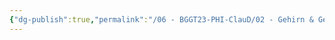 ```yaml
---
{"dg-publish":true,"permalink":"/06 - BGGT23-PHI-ClauD/02 - Gehirn & Geist/02 - Drei Thesen zu Gehirn & Geist.excalidraw/","tags":["excalidraw"]}
---
```

<style> .container {font-family: sans-serif; text-align: center;} .button-wrapper button {z-index: 1;height: 40px; width: 100px; margin: 10px;padding: 5px;} .excalidraw .App-menu_top .buttonList { display: flex;} .excalidraw-wrapper { height: 800px; margin: 50px; position: relative;} :root[dir="ltr"] .excalidraw .layer-ui__wrapper .zen-mode-transition.App-menu_bottom--transition-left {transform: none;} </style><script src="https://cdn.jsdelivr.net/npm/react@17/umd/react.production.min.js"></script><script src="https://cdn.jsdelivr.net/npm/react-dom@17/umd/react-dom.production.min.js"></script><script type="text/javascript" src="https://cdn.jsdelivr.net/npm/@excalidraw/excalidraw@0/dist/excalidraw.production.min.js"></script><div id="02_-_Drei_Thesen_zu_Gehirn_&_Geistexcalidraw.md"></div><script>(function(){const InitialData={"type":"excalidraw","version":2,"source":"https://github.com/zsviczian/obsidian-excalidraw-plugin/releases/tag/1.9.2","elements":[{"id":"y7owhXOk6xiXPXsF7mCb7","type":"freedraw","x":-408.16436912611954,"y":-159.043479281643,"width":231.3429193167076,"height":5.121983453506402,"angle":0,"strokeColor":"#FFC47C","backgroundColor":"#FFC47C","fillStyle":"solid","strokeWidth":2,"strokeStyle":"solid","roughness":null,"opacity":100,"groupIds":[],"roundness":null,"seed":464538267,"version":115,"versionNonce":825168443,"isDeleted":false,"boundElements":null,"updated":1685620364090,"link":null,"locked":false,"customData":{"strokeOptions":{"highlighter":true,"constantPressure":true,"hasOutline":true,"outlineWidth":4,"options":{"thinning":1,"smoothing":0.5,"streamline":0.5,"easing":"linear","start":{"taper":0,"cap":true,"easing":"linear"},"end":{"taper":0,"cap":true,"easing":"linear"}}}},"points":[[0,0],[5.121983453506459,0],[5.9756473624241835,0],[6.829311271341908,0],[10.243966907012862,0.8536639089177243],[16.219614269437045,0.8536639089177243],[23.902589449696734,0.8536639089177243],[28.170908994285412,0.8536639089177243],[30.73190072103864,0.8536639089177243],[31.585564629956423,0.8536639089177243],[32.43922853887415,0.8536639089177243],[36.707548083462825,0.8536639089177243],[40.12220371913378,1.7073278178354485],[46.09785108155796,2.560991726753201],[48.65884280831119,2.560991726753201],[50.3661706261467,2.560991726753201],[51.21983453506442,2.560991726753201],[52.92716235289987,2.560991726753201],[54.634490170735376,3.414655635670954],[58.04914580640633,4.268319544588678],[59.756473624241835,4.268319544588678],[60.61013753315956,4.268319544588678],[62.317465350995064,4.268319544588678],[64.02479316883051,4.268319544588678],[65.73212098666602,4.268319544588678],[74.26876007584343,5.121983453506402],[77.68341571151439,5.121983453506402],[79.39074352934983,5.121983453506402],[80.24440743826761,5.121983453506402],[81.09807134718534,5.121983453506402],[84.5127269828563,5.121983453506402],[90.48837434528048,5.121983453506402],[96.46402170770466,5.121983453506402],[99.02501343445789,5.121983453506402],[101.58600516121106,5.121983453506402],[103.29333297904657,5.121983453506402],[104.14699688796435,5.121983453506402],[105.00066079688207,5.121983453506402],[105.8543247057998,5.121983453506402],[110.12264425038853,5.121983453506402],[111.82997206822398,5.121983453506402],[113.53729988605943,5.121983453506402],[117.80561943064816,5.121983453506402],[119.51294724848361,5.121983453506402],[120.36661115740134,4.268319544588678],[121.22027506631912,4.268319544588678],[122.92760288415462,4.268319544588678],[125.4885946109078,4.268319544588678],[127.1959224287433,4.268319544588678],[128.9032502465788,4.268319544588678],[129.75691415549653,3.414655635670954],[132.3179058822497,3.414655635670954],[134.0252337000852,3.414655635670954],[134.878897609003,3.414655635670954],[136.58622542683844,3.414655635670954],[138.2935532446739,3.414655635670954],[140.0008810625094,3.414655635670954],[140.85454497142717,3.414655635670954],[142.56187278926262,3.414655635670954],[145.1228645160158,3.414655635670954],[146.83019233385136,3.414655635670954],[151.09851187843998,3.414655635670954],[152.8058396962755,3.414655635670954],[154.513167514111,3.414655635670954],[155.3668314230287,3.414655635670954],[156.22049533194647,3.414655635670954],[157.0741592408642,3.414655635670954],[161.3424787854529,3.414655635670954],[163.04980660328837,3.414655635670954],[163.90347051220613,3.414655635670954],[165.6107983300416,3.414655635670954],[166.46446223895933,3.414655635670954],[169.02545396571256,3.414655635670954],[170.73278178354803,2.560991726753201],[172.4401096013835,2.560991726753201],[178.4157569638077,2.560991726753201],[180.12308478164317,1.7073278178354485],[180.97674869056092,1.7073278178354485],[181.83041259947868,1.7073278178354485],[184.39140432623188,1.7073278178354485],[186.9523960529851,1.7073278178354485],[187.80605996190283,1.7073278178354485],[188.65972387082059,1.7073278178354485],[190.36705168865606,1.7073278178354485],[192.07437950649154,1.7073278178354485],[193.78170732432702,1.7073278178354485],[195.4890351421625,1.7073278178354485],[198.90369077783348,2.560991726753201],[199.7573546867512,2.560991726753201],[202.31834641350443,2.560991726753201],[203.17201032242218,2.560991726753201],[204.0256742313399,2.560991726753201],[205.73300204917538,2.560991726753201],[206.58666595809314,2.560991726753201],[208.2939937759286,2.560991726753201],[209.14765768484634,2.560991726753201],[210.0013215937641,2.560991726753201],[210.85498550268184,2.560991726753201],[212.56231332051732,2.560991726753201],[214.2696411383528,3.414655635670954],[215.97696895618827,3.414655635670954],[218.5379606829415,3.414655635670954],[220.24528850077698,3.414655635670954],[221.0989524096947,3.414655635670954],[221.95261631861246,3.414655635670954],[223.6599441364479,3.414655635670954],[224.5136080453657,4.268319544588678],[226.22093586320113,4.268319544588678],[227.92826368103664,5.121983453506402],[228.78192758995436,5.121983453506402],[229.6355914988721,5.121983453506402],[230.48925540778987,5.121983453506402],[231.3429193167076,5.121983453506402],[231.3429193167076,5.121983453506402]],"pressures":[1,1,1,1,1,1,1,1,1,1,1,1,1,1,1,1,1,1,1,1,1,1,1,1,1,1,1,1,1,1,1,1,1,1,1,1,1,1,1,1,1,1,1,1,1,1,1,1,1,1,1,1,1,1,1,1,1,1,1,1,1,1,1,1,1,1,1,1,1,1,1,1,1,1,1,1,1,1,1,1,1,1,1,1,1,1,1,1,1,1,1,1,1,1,1,1,1,1,1,1,1,1,1,1,1,1,1,1,1,1,1,1,1,0],"simulatePressure":false,"lastCommittedPoint":[231.3429193167076,5.121983453506402]},{"id":"YfVLfeEWs_9y0Tc0j87eN","type":"freedraw","x":191.1076949341341,"y":134.6169053860596,"width":97.31768561662238,"height":6.829311271341908,"angle":0,"strokeColor":"#FFC47C","backgroundColor":"#FFC47C","fillStyle":"solid","strokeWidth":2,"strokeStyle":"solid","roughness":null,"opacity":100,"groupIds":[],"roundness":null,"seed":1764139541,"version":55,"versionNonce":1675964213,"isDeleted":false,"boundElements":null,"updated":1685620355523,"link":null,"locked":false,"customData":{"strokeOptions":{"highlighter":true,"constantPressure":true,"hasOutline":true,"outlineWidth":4,"options":{"thinning":1,"smoothing":0.5,"streamline":0.5,"easing":"linear","start":{"taper":0,"cap":true,"easing":"linear"},"end":{"taper":0,"cap":true,"easing":"linear"}}}},"points":[[0,0],[5.9756473624241835,0],[11.097630815930643,0],[17.92694208727255,-0.8536639089177243],[19.634269905108113,-0.8536639089177243],[20.487933814025837,-0.8536639089177243],[21.34159772294356,-0.8536639089177243],[23.04892554077901,-0.8536639089177243],[24.756253358614458,-0.8536639089177243],[28.17090899428547,-0.8536639089177243],[33.29289244779193,-0.8536639089177243],[34.14655635670965,-0.8536639089177243],[35.00022026562738,-0.8536639089177243],[37.56121199238066,-0.8536639089177243],[39.26853981021611,-0.8536639089177243],[46.09785108155802,-0.8536639089177243],[48.65884280831119,-0.8536639089177243],[49.51250671722903,-0.8536639089177243],[51.21983453506448,-0.8536639089177243],[52.0734984439822,0],[53.78082626181765,0],[54.634490170735376,0],[56.34181798857094,0.8536639089177243],[58.049145806406386,0.8536639089177243],[58.90280971532411,0.8536639089177243],[59.756473624241835,1.7073278178354485],[60.61013753315956,1.7073278178354485],[64.8784570777483,3.414655635670954],[67.43944880450147,3.414655635670954],[68.2931127134193,3.414655635670954],[70.00044053125475,4.268319544588678],[70.85410444017248,5.121983453506459],[73.41509616692565,5.121983453506459],[74.26876007584349,5.9756473624241835],[76.82975180259666,5.9756473624241835],[77.68341571151439,5.9756473624241835],[78.53707962043211,5.9756473624241835],[79.39074352934983,5.9756473624241835],[80.24440743826767,5.9756473624241835],[81.0980713471854,5.9756473624241835],[81.95173525610312,5.9756473624241835],[82.80539916502084,5.9756473624241835],[83.65906307393857,5.9756473624241835],[84.5127269828563,5.9756473624241835],[86.22005480069186,5.9756473624241835],[87.9273826185273,5.9756473624241835],[89.63471043636275,5.9756473624241835],[90.48837434528048,5.9756473624241835],[92.19570216311604,5.9756473624241835],[93.90302998095149,5.9756473624241835],[95.61035779878694,5.121983453506459],[96.46402170770466,5.121983453506459],[97.31768561662238,5.121983453506459],[97.31768561662238,5.121983453506459]],"pressures":[1,1,1,1,1,1,1,1,1,1,1,1,1,1,1,1,1,1,1,1,1,1,1,1,1,1,1,1,1,1,1,1,1,1,1,1,1,1,1,1,1,1,1,1,1,1,1,1,1,1,1,1,1,0],"simulatePressure":false,"lastCommittedPoint":[97.31768561662238,5.121983453506459]},{"id":"lgnLcy1Go-Kq6JhlCC5pz","type":"freedraw","x":253.4251602851292,"y":111.5679798452806,"width":268.90413130908814,"height":8.536639089177413,"angle":0,"strokeColor":"#FFC47C","backgroundColor":"#FFC47C","fillStyle":"solid","strokeWidth":2,"strokeStyle":"solid","roughness":null,"opacity":100,"groupIds":[],"roundness":null,"seed":1082350331,"version":123,"versionNonce":1405014299,"isDeleted":false,"boundElements":null,"updated":1685620352643,"link":null,"locked":false,"customData":{"strokeOptions":{"highlighter":true,"constantPressure":true,"hasOutline":true,"outlineWidth":4,"options":{"thinning":1,"smoothing":0.5,"streamline":0.5,"easing":"linear","start":{"taper":0,"cap":true,"easing":"linear"},"end":{"taper":0,"cap":true,"easing":"linear"}}}},"points":[[0,0],[1.7073278178354485,0],[5.1219834535063455,0],[7.682975180259632,0],[9.39030299809508,0],[11.097630815930529,0],[13.658622542683815,0],[15.365950360519264,0],[16.21961426943699,0],[17.92694208727255,0],[18.780605996190275,0],[19.634269905108,0],[20.487933814025723,0],[22.19526163186117,0],[23.048925540778896,0],[23.902589449696734,0],[25.609917267532182,0],[26.463581176449907,0],[29.02457290320308,0],[29.878236812120917,0],[32.43922853887409,0],[35.00022026562726,0],[35.85388417454499,0],[36.707548083462825,0],[38.414875901298274,0],[39.268539810216,0],[40.12220371913372,0],[41.82953153696917,0],[43.53685935480473,0],[45.24418717264018,0],[46.097851081557906,0],[48.65884280831119,0],[49.512506717228916,0],[51.219834535064365,0],[52.92716235289981,0],[56.341817988570824,0],[58.04914580640627,0],[60.61013753315956,0],[61.46380144207728,0],[64.02479316883046,0],[65.7321209866659,0],[66.58578489558374,0],[74.26876007584337,0],[76.82975180259655,0],[78.537079620432,0],[79.39074352934983,0],[81.951735256103,0],[87.92738261852719,0],[92.19570216311593,0.8536639089177811],[97.31768561662238,1.7073278178355054],[98.17134952554011,1.7073278178355054],[99.87867734337556,1.7073278178355054],[100.73234125229328,1.7073278178355054],[105.00066079688202,1.7073278178355054],[110.12264425038848,1.7073278178355054],[112.68363597714165,1.7073278178355054],[113.53729988605937,1.7073278178355054],[115.24462770389493,1.7073278178355054],[116.09829161281266,1.7073278178355054],[119.51294724848356,1.7073278178355054],[124.63493070199002,1.7073278178355054],[132.31790588224965,1.7073278178355054],[135.73256151792066,1.7073278178355054],[137.4398893357561,1.7073278178355054],[138.29355324467383,1.7073278178355054],[139.14721715359155,1.7073278178355054],[140.85454497142712,1.7073278178355054],[145.97652842493358,1.7073278178355054],[152.80583969627548,1.7073278178355054],[155.36683142302866,1.7073278178355054],[157.0741592408641,1.7073278178355054],[157.92782314978183,1.7073278178355054],[158.78148705869967,1.7073278178355054],[162.19614269437056,1.7073278178355054],[164.75713442112385,1.7073278178355054],[166.4644622389593,1.7073278178355054],[167.31812614787702,1.7073278178355054],[168.17179005679475,1.7073278178355054],[169.02545396571247,1.7073278178355054],[173.2937735103012,1.7073278178355054],[178.41575696380767,1.7073278178355054],[179.2694208727254,1.7073278178355054],[180.12308478164312,1.7073278178355054],[181.83041259947856,1.7073278178355054],[182.6840765083964,1.7073278178355054],[187.80605996190275,1.7073278178355054],[192.9280434154092,2.5609917267532296],[198.05002686891567,2.5609917267532296],[202.3183464135044,2.5609917267532296],[203.17201032242212,2.5609917267532296],[204.02567423133985,2.5609917267532296],[204.87933814025757,2.5609917267532296],[210.00132159376403,2.5609917267532296],[215.1233050472705,3.414655635670954],[217.68429677402366,4.268319544588735],[218.5379606829414,4.268319544588735],[220.24528850077695,4.268319544588735],[223.65994413644785,4.268319544588735],[227.92826368103658,5.9756473624241835],[234.7575749523785,7.682975180259689],[237.31856667913178,8.536639089177413],[238.1722305880495,8.536639089177413],[239.02589449696723,8.536639089177413],[241.5868862237204,8.536639089177413],[245.85520576830913,8.536639089177413],[247.56253358614458,8.536639089177413],[250.12352531289787,8.536639089177413],[253.53818094856877,8.536639089177413],[256.09917267532205,8.536639089177413],[256.9528365842398,8.536639089177413],[257.8065004931575,8.536639089177413],[258.6601644020752,8.536639089177413],[259.51382831099295,8.536639089177413],[260.3674922199107,8.536639089177413],[262.07482003774624,8.536639089177413],[264.6358117644994,7.682975180259689],[266.34313958233486,6.829311271341965],[268.0504674001704,6.829311271341965],[268.90413130908814,6.829311271341965],[268.90413130908814,5.9756473624241835],[268.0504674001704,5.121983453506459],[268.0504674001704,5.121983453506459]],"pressures":[1,1,1,1,1,1,1,1,1,1,1,1,1,1,1,1,1,1,1,1,1,1,1,1,1,1,1,1,1,1,1,1,1,1,1,1,1,1,1,1,1,1,1,1,1,1,1,1,1,1,1,1,1,1,1,1,1,1,1,1,1,1,1,1,1,1,1,1,1,1,1,1,1,1,1,1,1,1,1,1,1,1,1,1,1,1,1,1,1,1,1,1,1,1,1,1,1,1,1,1,1,1,1,1,1,1,1,1,1,1,1,1,1,1,1,1,1,1,1,1,1,0],"simulatePressure":false,"lastCommittedPoint":[268.0504674001704,5.121983453506459]},{"type":"rectangle","version":834,"versionNonce":251429269,"isDeleted":false,"id":"U9t8VmaUAV29sd-fQkX-m","fillStyle":"hachure","strokeWidth":1,"strokeStyle":"solid","roughness":1,"opacity":100,"angle":0,"x":-434.6552187880906,"y":-254.06318789066364,"strokeColor":"#000000","backgroundColor":"#4c6ef5","width":302.7100264163698,"height":63.61766482893494,"seed":1253223934,"groupIds":[],"roundness":null,"boundElements":[],"updated":1685619555092,"link":null,"locked":false},{"type":"rectangle","version":1094,"versionNonce":1312149051,"isDeleted":false,"id":"lc2gW60fNuS3aNKyQoMoQ","fillStyle":"hachure","strokeWidth":1,"strokeStyle":"solid","roughness":1,"opacity":100,"angle":0,"x":-134.77995779826972,"y":-256.5143592681177,"strokeColor":"#000000","backgroundColor":"#15aabf","width":302.7100264163698,"height":64.17148585385505,"seed":1984374206,"groupIds":[],"roundness":null,"boundElements":[],"updated":1685619555092,"link":null,"locked":false},{"type":"rectangle","version":686,"versionNonce":864126709,"isDeleted":false,"id":"25LW63_tYAqkHLdoR1blm","fillStyle":"hachure","strokeWidth":1,"strokeStyle":"solid","roughness":1,"opacity":100,"angle":0,"x":-436.61016845703125,"y":-188.35668622978565,"strokeColor":"#000000","backgroundColor":"transparent","width":301.51826652326565,"height":113.84351802996173,"seed":1364720354,"groupIds":[],"roundness":null,"boundElements":[],"updated":1685619555092,"link":null,"locked":false},{"type":"rectangle","version":949,"versionNonce":1685475035,"isDeleted":false,"id":"emNz5dWBr_o7KXpiat9uQ","fillStyle":"hachure","strokeWidth":1,"strokeStyle":"solid","roughness":1,"opacity":100,"angle":0,"x":-133.96818322535967,"y":-189.588693702572,"strokeColor":"#000000","backgroundColor":"transparent","width":301.51826652326565,"height":113.84351802996173,"seed":207821886,"groupIds":[],"roundness":null,"boundElements":[],"updated":1685619555093,"link":null,"locked":false},{"type":"rectangle","version":752,"versionNonce":2147410005,"isDeleted":false,"id":"cmDhRtO6CxrZb5BtGp5U9","fillStyle":"hachure","strokeWidth":1,"strokeStyle":"solid","roughness":1,"opacity":100,"angle":0,"x":-433.908231986565,"y":-72.55977901373677,"strokeColor":"#000000","backgroundColor":"transparent","width":301.51826652326565,"height":113.84351802996173,"seed":951633598,"groupIds":[],"roundness":null,"boundElements":[],"updated":1685619555093,"link":null,"locked":false},{"type":"rectangle","version":1015,"versionNonce":740146043,"isDeleted":false,"id":"_ou_QGug49uLlAaaWnw9Z","fillStyle":"hachure","strokeWidth":1,"strokeStyle":"solid","roughness":1,"opacity":100,"angle":0,"x":-131.26624675489342,"y":-73.79178648652308,"strokeColor":"#000000","backgroundColor":"transparent","width":301.51826652326565,"height":113.84351802996173,"seed":1630178338,"groupIds":[],"roundness":null,"boundElements":[],"updated":1685619555093,"link":null,"locked":false},{"type":"rectangle","version":962,"versionNonce":2051673525,"isDeleted":false,"id":"GWrZ12iP6JnWyzhFtvcNn","fillStyle":"hachure","strokeWidth":1,"strokeStyle":"solid","roughness":1,"opacity":100,"angle":0,"x":-433.44182298306845,"y":44.47488521405677,"strokeColor":"#000000","backgroundColor":"transparent","width":301.51826652326565,"height":113.84351802996173,"seed":95239934,"groupIds":[],"roundness":null,"boundElements":[],"updated":1685619555093,"link":null,"locked":false},{"type":"rectangle","version":1225,"versionNonce":829330459,"isDeleted":false,"id":"_3V948hNFJRfeZincwu46","fillStyle":"hachure","strokeWidth":1,"strokeStyle":"solid","roughness":1,"opacity":100,"angle":0,"x":-130.79983775139686,"y":43.24287774127049,"strokeColor":"#000000","backgroundColor":"transparent","width":301.51826652326565,"height":113.84351802996173,"seed":1711847394,"groupIds":[],"roundness":null,"boundElements":[],"updated":1685619555094,"link":null,"locked":false},{"type":"text","version":297,"versionNonce":1367904021,"isDeleted":false,"id":"tO87MdLF","fillStyle":"hachure","strokeWidth":1,"strokeStyle":"solid","roughness":1,"opacity":100,"angle":0,"x":-369.9130698201553,"y":-245.0879768013138,"strokeColor":"#000000","backgroundColor":"transparent","width":187.96328735351562,"height":49.123453755633825,"seed":1672408610,"groupIds":[],"roundness":null,"boundElements":[],"updated":1685619555094,"link":null,"locked":false,"fontSize":39.29876300450706,"fontFamily":1,"text":"Dualismus","rawText":"Dualismus","textAlign":"left","verticalAlign":"top","containerId":null,"originalText":"Dualismus","lineHeight":1.25,"baseline":34},{"type":"text","version":529,"versionNonce":1415272635,"isDeleted":false,"id":"kxbMt623","fillStyle":"hachure","strokeWidth":1,"strokeStyle":"solid","roughness":1,"opacity":100,"angle":0,"x":-98.12409545692282,"y":-248.51417151162954,"strokeColor":"#000000","backgroundColor":"transparent","width":247.88050842285156,"height":49.123453755633825,"seed":114435106,"groupIds":[],"roundness":null,"boundElements":[],"updated":1685619555094,"link":null,"locked":false,"fontSize":39.29876300450706,"fontFamily":1,"text":"Physikalismus","rawText":"Physikalismus","textAlign":"left","verticalAlign":"top","containerId":null,"originalText":"Physikalismus","lineHeight":1.25,"baseline":34},{"type":"rectangle","version":1606,"versionNonce":875553909,"isDeleted":false,"id":"6LjNeYbEO-CWhqgGdlgEs","fillStyle":"hachure","strokeWidth":1,"strokeStyle":"solid","roughness":1,"opacity":100,"angle":0,"x":167.71047063566277,"y":-256.4573530309086,"strokeColor":"#000000","backgroundColor":"#fa5252","width":424.40637947585236,"height":64.40400384393598,"seed":1870719870,"groupIds":[],"roundness":null,"boundElements":[],"updated":1685619555094,"link":null,"locked":false},{"type":"rectangle","version":1669,"versionNonce":638022389,"isDeleted":false,"id":"wRlgKXPNpEtgZNongPTJv","fillStyle":"hachure","strokeWidth":1,"strokeStyle":"solid","roughness":1,"opacity":100,"angle":0,"x":162.88793556658857,"y":-189.95082826936604,"strokeColor":"#000000","backgroundColor":"transparent","width":425.2189785022209,"height":228.6091974427927,"seed":1978930018,"groupIds":[],"roundness":null,"boundElements":[],"updated":1685619561659,"link":null,"locked":false},{"type":"rectangle","version":1812,"versionNonce":1733076309,"isDeleted":false,"id":"RyK5j8SeW8DDJSjpZJfFq","fillStyle":"hachure","strokeWidth":1,"strokeStyle":"solid","roughness":1,"opacity":100,"angle":0,"x":166.06776117556274,"y":43.724381564629994,"strokeColor":"#000000","backgroundColor":"transparent","width":415.9043732138304,"height":228.71903434869935,"seed":245323554,"groupIds":[],"roundness":null,"boundElements":[],"updated":1685619750445,"link":null,"locked":false},{"type":"text","version":796,"versionNonce":371133237,"isDeleted":false,"id":"ItDzU5Az","fillStyle":"hachure","strokeWidth":1,"strokeStyle":"solid","roughness":1,"opacity":100,"angle":0,"x":199.73522196581428,"y":-249.11763860808387,"strokeColor":"#000000","backgroundColor":"transparent","width":384.5704345703125,"height":49.123453755633825,"seed":788440062,"groupIds":[],"roundness":null,"boundElements":[],"updated":1685619555095,"link":null,"locked":false,"fontSize":39.29876300450706,"fontFamily":1,"text":"Doppelaspekttheorie","rawText":"Doppelaspekttheorie","textAlign":"left","verticalAlign":"top","containerId":null,"originalText":"Doppelaspekttheorie","lineHeight":1.25,"baseline":34},{"type":"rectangle","version":1081,"versionNonce":663891611,"isDeleted":false,"id":"6s5gAaAxV8uz4XmoKiitD","fillStyle":"hachure","strokeWidth":1,"strokeStyle":"solid","roughness":1,"opacity":100,"angle":0,"x":-434.2558170074941,"y":160.0098771655913,"strokeColor":"#000000","backgroundColor":"transparent","width":301.51826652326565,"height":113.84351802996173,"seed":500417470,"groupIds":[],"roundness":null,"boundElements":[],"updated":1685619555095,"link":null,"locked":false},{"type":"rectangle","version":1344,"versionNonce":1960959125,"isDeleted":false,"id":"ln0562dxeUCa2-oNZ_mmQ","fillStyle":"hachure","strokeWidth":1,"strokeStyle":"solid","roughness":1,"opacity":100,"angle":0,"x":-131.61383177582252,"y":158.777869692805,"strokeColor":"#000000","backgroundColor":"transparent","width":301.51826652326565,"height":113.84351802996173,"seed":755621666,"groupIds":[],"roundness":null,"boundElements":[],"updated":1685619555095,"link":null,"locked":false},{"id":"VjW1hOyd","type":"text","x":-414.90206818998047,"y":-168.31879488217845,"width":256.3998107910156,"height":60,"angle":0,"strokeColor":"#000000","backgroundColor":"#12b886","fillStyle":"hachure","strokeWidth":1,"strokeStyle":"solid","roughness":1,"opacity":100,"groupIds":[],"roundness":null,"seed":1439432059,"version":94,"versionNonce":168002037,"isDeleted":false,"boundElements":null,"updated":1685619555096,"link":null,"locked":false,"text":"Mensch besteht aus 2 Teilen:\n* Körper - physischer Organismus\n* Geist - mentale Seele","rawText":"Mensch besteht aus 2 Teilen:\n* Körper - physischer Organismus\n* Geist - mentale Seele","fontSize":16,"fontFamily":1,"textAlign":"left","verticalAlign":"top","baseline":54,"containerId":null,"originalText":"Mensch besteht aus 2 Teilen:\n* Körper - physischer Organismus\n* Geist - mentale Seele","lineHeight":1.25},{"id":"DvFMyEXB","type":"text","x":-411.9444530004629,"y":-63.267086522378975,"width":229.4398956298828,"height":80,"angle":0,"strokeColor":"#000000","backgroundColor":"#12b886","fillStyle":"hachure","strokeWidth":1,"strokeStyle":"solid","roughness":1,"opacity":100,"groupIds":[],"roundness":null,"seed":340115861,"version":82,"versionNonce":728073179,"isDeleted":false,"boundElements":null,"updated":1685619555096,"link":null,"locked":false,"text":"Körper und Seele stehen im\nKontrast zueinander (Gegen=\nsätzliches)\n","rawText":"Körper und Seele stehen im\nKontrast zueinander (Gegen=\nsätzliches)\n","fontSize":16,"fontFamily":1,"textAlign":"left","verticalAlign":"top","baseline":74,"containerId":null,"originalText":"Körper und Seele stehen im\nKontrast zueinander (Gegen=\nsätzliches)\n","lineHeight":1.25},{"id":"IM0Bljt6","type":"text","x":-411.5322274094432,"y":53.80498132720592,"width":275.31182861328125,"height":60,"angle":0,"strokeColor":"#000000","backgroundColor":"#12b886","fillStyle":"hachure","strokeWidth":1,"strokeStyle":"solid","roughness":1,"opacity":100,"groupIds":[],"roundness":null,"seed":1292157595,"version":106,"versionNonce":1250523989,"isDeleted":false,"boundElements":null,"updated":1685619555096,"link":null,"locked":false,"text":"Körper und Seele stehen (irgendwie)\nin Verbindung und wirken aufein=\nander ein.","rawText":"Körper und Seele stehen (irgendwie)\nin Verbindung und wirken aufein=\nander ein.","fontSize":16,"fontFamily":1,"textAlign":"left","verticalAlign":"top","baseline":54,"containerId":null,"originalText":"Körper und Seele stehen (irgendwie)\nin Verbindung und wirken aufein=\nander ein.","lineHeight":1.25},{"id":"qB7KHiuP","type":"text","x":-117.30912365372222,"y":-173.0599403289209,"width":272.8038110139402,"height":65.21833465112078,"angle":0,"strokeColor":"#000000","backgroundColor":"#12b886","fillStyle":"hachure","strokeWidth":1,"strokeStyle":"solid","roughness":1,"opacity":100,"groupIds":[],"roundness":null,"seed":429250229,"version":121,"versionNonce":425611387,"isDeleted":false,"boundElements":null,"updated":1685619555096,"link":null,"locked":false,"text":"Keine Seele -> Emotionen, Re=\naktionen etc. werden vom Gehirn\ngesteuert","rawText":"Keine Seele -> Emotionen, Re=\naktionen etc. werden vom Gehirn\ngesteuert","fontSize":17.391555906965532,"fontFamily":1,"textAlign":"left","verticalAlign":"top","baseline":57.00000000000003,"containerId":null,"originalText":"Keine Seele -> Emotionen, Re=\naktionen etc. werden vom Gehirn\ngesteuert","lineHeight":1.25},{"id":"r9cgIN4E","type":"text","x":-116.81583430648834,"y":-61.33919784380885,"width":280.9918212890625,"height":40,"angle":0,"strokeColor":"#000000","backgroundColor":"#12b886","fillStyle":"hachure","strokeWidth":1,"strokeStyle":"solid","roughness":1,"opacity":100,"groupIds":[],"roundness":null,"seed":701900955,"version":76,"versionNonce":1858685109,"isDeleted":false,"boundElements":null,"updated":1685619555096,"link":null,"locked":false,"text":"Auch wir bestehen nur aus reiner\nMaterie (daher auch Materialismus)","rawText":"Auch wir bestehen nur aus reiner\nMaterie (daher auch Materialismus)","fontSize":16,"fontFamily":1,"textAlign":"left","verticalAlign":"top","baseline":34,"containerId":null,"originalText":"Auch wir bestehen nur aus reiner\nMaterie (daher auch Materialismus)","lineHeight":1.25},{"id":"Jf5oDqpd","type":"text","x":183.238408132957,"y":-178.22989402891437,"width":365.39178466796875,"height":120,"angle":0,"strokeColor":"#000000","backgroundColor":"#12b886","fillStyle":"hachure","strokeWidth":1,"strokeStyle":"solid","roughness":1,"opacity":100,"groupIds":[],"roundness":null,"seed":418348053,"version":312,"versionNonce":869566747,"isDeleted":false,"boundElements":null,"updated":1685619555096,"link":null,"locked":false,"text":"Es gibt sowohl physische als auch seelische \nBestandteile an einem Ort - Ereignisse können\naus zwei verschiedenen Sichtweisen betrachtet\nwerden. Anatomisch ist eine Zerlegung möglich,\naber es gibt einen inneren Raum, wodurch man\ndie einzelnen Bestandteile nicht trennen kann.","rawText":"Es gibt sowohl physische als auch seelische \nBestandteile an einem Ort - Ereignisse können\naus zwei verschiedenen Sichtweisen betrachtet\nwerden. Anatomisch ist eine Zerlegung möglich,\naber es gibt einen inneren Raum, wodurch man\ndie einzelnen Bestandteile nicht trennen kann.","fontSize":16,"fontFamily":1,"textAlign":"left","verticalAlign":"top","baseline":114,"containerId":null,"originalText":"Es gibt sowohl physische als auch seelische \nBestandteile an einem Ort - Ereignisse können\naus zwei verschiedenen Sichtweisen betrachtet\nwerden. Anatomisch ist eine Zerlegung möglich,\naber es gibt einen inneren Raum, wodurch man\ndie einzelnen Bestandteile nicht trennen kann.","lineHeight":1.25},{"id":"CV6jqnM8","type":"text","x":187.22737329778585,"y":53.86968690780452,"width":373.3316955566406,"height":242.72107472000562,"angle":0,"strokeColor":"#000000","backgroundColor":"#12b886","fillStyle":"hachure","strokeWidth":1,"strokeStyle":"solid","roughness":1,"opacity":100,"groupIds":[],"roundness":null,"seed":48712789,"version":415,"versionNonce":553246299,"isDeleted":false,"boundElements":null,"updated":1685619762536,"link":null,"locked":false,"text":"Nervensystem = physikalisch, aber \nFunktion des Nervensys. = psychisch\n- Das Gehirn ist der Ort des Be=\nwusstseins - es verfügt über einen \nphysischen Aspekt (Weiterleitung des\nGeschmacks von der Zunge zum Gehirn)\nund einen psychischen Aspekt (Empfind=\nungen und Gefühle zum Geschmack).\n\n","rawText":"Nervensystem = physikalisch, aber \nFunktion des Nervensys. = psychisch\n- Das Gehirn ist der Ort des Be=\nwusstseins - es verfügt über einen \nphysischen Aspekt (Weiterleitung des\nGeschmacks von der Zunge zum Gehirn)\nund einen psychischen Aspekt (Empfind=\nungen und Gefühle zum Geschmack).\n\n","fontSize":19.41768597760045,"fontFamily":1,"textAlign":"left","verticalAlign":"top","baseline":235,"containerId":null,"originalText":"Nervensystem = physikalisch, aber \nFunktion des Nervensys. = psychisch\n- Das Gehirn ist der Ort des Be=\nwusstseins - es verfügt über einen \nphysischen Aspekt (Weiterleitung des\nGeschmacks von der Zunge zum Gehirn)\nund einen psychischen Aspekt (Empfind=\nungen und Gefühle zum Geschmack).\n\n","lineHeight":1.25},{"id":"pbArUdhm","type":"text","x":-421.595407603208,"y":-173.24928236388672,"width":8,"height":20,"angle":0,"strokeColor":"#000000","backgroundColor":"#12b886","fillStyle":"hachure","strokeWidth":1,"strokeStyle":"solid","roughness":1,"opacity":100,"groupIds":[],"roundness":null,"seed":2007945979,"version":7,"versionNonce":1724496283,"isDeleted":true,"boundElements":null,"updated":1685619555092,"link":null,"locked":false,"text":"","rawText":"","fontSize":16,"fontFamily":1,"textAlign":"left","verticalAlign":"top","baseline":14,"containerId":null,"originalText":"","lineHeight":1.25},{"type":"rectangle","version":1564,"versionNonce":1711640021,"isDeleted":true,"id":"BFGDlw1HZ1-OHpbhEKiyC","fillStyle":"hachure","strokeWidth":1,"strokeStyle":"solid","roughness":1,"opacity":100,"angle":0,"x":165.599662192746,"y":-73.73434429324669,"strokeColor":"#000000","backgroundColor":"transparent","width":417.2842198758315,"height":114.25601690923584,"seed":563268542,"groupIds":[],"roundness":null,"boundElements":[],"updated":1685619555095,"link":null,"locked":false},{"type":"rectangle","version":1903,"versionNonce":1052810363,"isDeleted":true,"id":"Il8tXw1Tpgv3M3WeY3kQl","fillStyle":"hachure","strokeWidth":1,"strokeStyle":"solid","roughness":1,"opacity":100,"angle":0,"x":165.25376715113714,"y":159.25937351616452,"strokeColor":"#000000","backgroundColor":"transparent","width":415.9043732138304,"height":114.25601690923584,"seed":1751161854,"groupIds":[],"roundness":null,"boundElements":[],"updated":1685619745219,"link":null,"locked":false},{"id":"8oLey8pN","type":"text","x":140.756338158468,"y":22.9345258876441,"width":8,"height":20,"angle":0,"strokeColor":"#000000","backgroundColor":"#12b886","fillStyle":"hachure","strokeWidth":1,"strokeStyle":"solid","roughness":1,"opacity":100,"groupIds":[],"roundness":null,"seed":1650831093,"version":4,"versionNonce":141060629,"isDeleted":true,"boundElements":null,"updated":1685619555097,"link":null,"locked":false,"text":"","rawText":"","fontSize":16,"fontFamily":1,"textAlign":"left","verticalAlign":"top","baseline":14,"containerId":null,"originalText":"","lineHeight":1.25},{"id":"0CLDbPFC","type":"text","x":619.4467982236365,"y":142.25811736298874,"width":8,"height":20,"angle":0,"strokeColor":"#000000","backgroundColor":"#12b886","fillStyle":"hachure","strokeWidth":1,"strokeStyle":"solid","roughness":1,"opacity":100,"groupIds":[],"roundness":null,"seed":240167349,"version":2,"versionNonce":1001371675,"isDeleted":true,"boundElements":null,"updated":1685619671982,"link":null,"locked":false,"text":"","rawText":"","fontSize":16,"fontFamily":1,"textAlign":"left","verticalAlign":"top","baseline":14,"containerId":null,"originalText":"","lineHeight":1.25}],"appState":{"theme":"light","viewBackgroundColor":"#ffffff","currentItemStrokeColor":"#FFC47C","currentItemBackgroundColor":"#FFC47C","currentItemFillStyle":"solid","currentItemStrokeWidth":2,"currentItemStrokeStyle":"solid","currentItemRoughness":null,"currentItemOpacity":100,"currentItemFontFamily":1,"currentItemFontSize":16,"currentItemTextAlign":"left","currentItemStartArrowhead":null,"currentItemEndArrowhead":"arrow","scrollX":442.31092548282913,"scrollY":274.3147839826916,"zoom":{"value":1.1714211993192756},"currentItemRoundness":"sharp","gridSize":null,"colorPalette":{},"currentStrokeOptions":{"highlighter":true,"constantPressure":true,"hasOutline":true,"outlineWidth":4,"options":{"thinning":1,"smoothing":0.5,"streamline":0.5,"easing":"linear","start":{"taper":0,"cap":true,"easing":"linear"},"end":{"taper":0,"cap":true,"easing":"linear"}}},"previousGridSize":null},"files":{}};InitialData.scrollToContent=true;App=()=>{const e=React.useRef(null),t=React.useRef(null),[n,i]=React.useState({width:void 0,height:void 0});return React.useEffect(()=>{i({width:t.current.getBoundingClientRect().width,height:t.current.getBoundingClientRect().height});const e=()=>{i({width:t.current.getBoundingClientRect().width,height:t.current.getBoundingClientRect().height})};return window.addEventListener("resize",e),()=>window.removeEventListener("resize",e)},[t]),React.createElement(React.Fragment,null,React.createElement("div",{className:"excalidraw-wrapper",ref:t},React.createElement(ExcalidrawLib.Excalidraw,{ref:e,width:n.width,height:n.height,initialData:InitialData,viewModeEnabled:!0,zenModeEnabled:!0,gridModeEnabled:!1})))},excalidrawWrapper=document.getElementById("02_-_Drei_Thesen_zu_Gehirn_&_Geistexcalidraw.md");ReactDOM.render(React.createElement(App),excalidrawWrapper);})();</script>